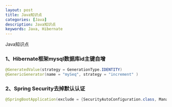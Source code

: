 ```yaml
---
layout: post
title: Java知识点
categories: [Java]
description: Java知识点
keywords: Java, Hibernate
---
```


Java知识点

### 1、Hibernate框架mysql数据库id主键自增
```java
@GeneratedValue(strategy = GenerationType.IDENTITY)
@GenericGenerator(name = "mySeq", strategy = "increment" )
```

### 2、Spring Security去掉默认认证
```java
@SpringBootApplication(exclude = {SecurityAutoConfiguration.class, ManagementWebSecurityAutoConfiguration.class})
```